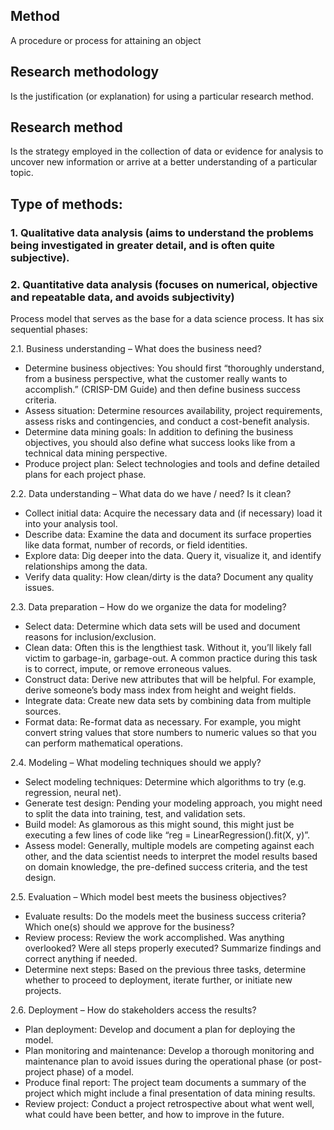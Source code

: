 
## Method
A procedure or process for attaining an object

## Research methodology
Is the justification (or explanation) for using a particular research method.

## Research method
Is the strategy employed in the collection of data or evidence for analysis to uncover new information or arrive at a better understanding of a particular topic.

## Type of methods:
### 1. Qualitative data analysis (aims to understand the problems being investigated in greater detail, and is often quite subjective). 

### 2. Quantitative data analysis (focuses on numerical, objective and repeatable data, and avoids subjectivity) <br/>

Process model that serves as the base for a data science process. 
It has six sequential phases: <br/>

2.1. Business understanding – What does the business need? <br/>
- Determine business objectives: You should first “thoroughly understand, from a business perspective, what the customer really wants to accomplish.” (CRISP-DM Guide) and then define business success criteria.
- Assess situation: Determine resources availability, project requirements, assess risks and contingencies, and conduct a cost-benefit analysis.
- Determine data mining goals: In addition to defining the business objectives, you should also define what success looks like from a technical data mining perspective.
- Produce project plan: Select technologies and tools and define detailed plans for each project phase. <br/>

2.2. Data understanding – What data do we have / need? Is it clean? <br/>
- Collect initial data: Acquire the necessary data and (if necessary) load it into your analysis tool.
- Describe data: Examine the data and document its surface properties like data format, number of records, or field identities.
- Explore data: Dig deeper into the data. Query it, visualize it, and identify relationships among the data.
- Verify data quality: How clean/dirty is the data? Document any quality issues. <br/>

2.3. Data preparation – How do we organize the data for modeling? <br/>
- Select data: Determine which data sets will be used and document reasons for inclusion/exclusion.
- Clean data: Often this is the lengthiest task. Without it, you’ll likely fall victim to garbage-in, garbage-out. A common practice during this task is to correct, impute, or remove erroneous values.
- Construct data: Derive new attributes that will be helpful. For example, derive someone’s body mass index from height and weight fields.
- Integrate data: Create new data sets by combining data from multiple sources.
- Format data: Re-format data as necessary. For example, you might convert string values that store numbers to numeric values so that you can perform mathematical operations. <br/>

2.4. Modeling – What modeling techniques should we apply? <br/>
- Select modeling techniques: Determine which algorithms to try (e.g. regression, neural net).
- Generate test design: Pending your modeling approach, you might need to split the data into training, test, and validation sets.
- Build model: As glamorous as this might sound, this might just be executing a few lines of code like “reg = LinearRegression().fit(X, y)”.
- Assess model: Generally, multiple models are competing against each other, and the data scientist needs to interpret the model results based on domain knowledge, the pre-defined success criteria, and the test design. <br/>

2.5. Evaluation – Which model best meets the business objectives? <br/>
- Evaluate results: Do the models meet the business success criteria? Which one(s) should we approve for the business?
- Review process: Review the work accomplished. Was anything overlooked? Were all steps properly executed? Summarize findings and correct anything if needed.
- Determine next steps: Based on the previous three tasks, determine whether to proceed to deployment, iterate further, or initiate new projects. <br/>

2.6. Deployment – How do stakeholders access the results? <br/>
- Plan deployment: Develop and document a plan for deploying the model.
- Plan monitoring and maintenance: Develop a thorough monitoring and maintenance plan to avoid issues during the operational phase (or post-project phase) of a model.
- Produce final report: The project team documents a summary of the project which might include a final presentation of data mining results.
- Review project: Conduct a project retrospective about what went well, what could have been better, and how to improve in the future.


